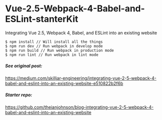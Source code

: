 # Vue-2.5-Webpack-4-Babel-and-ESLint-stanterKit
Integrating Vue 2.5, Webpack 4, Babel, and ESLint into an existing website

```
$ npm install // Will install all the things
$ npm run dev // Run webpack in develop mode
$ npm run build // Run webpack in production mode
$ npm run lint // Run webpack in lint mode
```

##### See original post: 
https://medium.com/skilljar-engineering/integrating-vue-2-5-webpack-4-babel-and-eslint-into-an-existing-website-e510822b2f6b

##### Starter repo: 
https://github.com/theianjohnson/blog-integrating-vue-2-5-webpack-4-babel-and-eslint-into-an-existing-website

